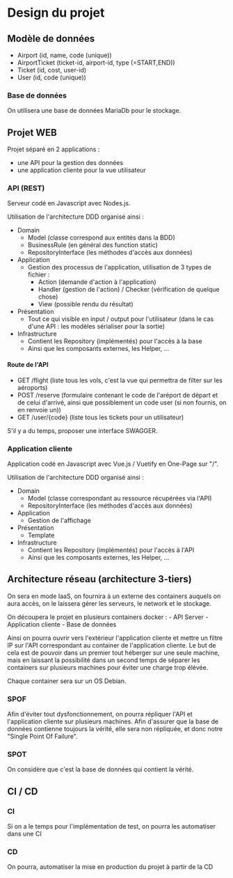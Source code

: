 # Design du projet

## Modèle de données

- Airport (id, name,  code (unique))
- AirportTicket (ticket-id, airport-id, type (=START,END))
- Ticket (id, cost, user-id)
- User (id, code (unique))

### Base de données

On utilisera une base de données MariaDb pour le stockage.

## Projet WEB

Projet séparé en 2 applications : 
- une API pour la gestion des données
- une application cliente pour la vue utilisateur

### API (REST)

Serveur codé en Javascript avec Nodes.js.

Utilisation de l'architecture DDD organisé ainsi :
- Domain
    - Model (classe correspond aux entités dans la BDD)
    - BusinessRule (en général des function static)
    - RepositoryInterface (les méthodes d'accès aux données)
- Application
    - Gestion des processus de l'application, utilisation de 3 types de fichier : 
        - Action (demande d'action à l'application)
        - Handler (gestion de l'action) / Checker (vérification de quelque chose)
        - View (possible rendu du résultat)
- Présentation
    - Tout ce qui visible en input / output pour l'utilisateur (dans le cas d'une API : les modèles sérialiser pour la sortie)
- Infrastructure
    - Contient les Repository (implémentés) pour l'accès à la base
    - Ainsi que les composants externes, les Helper, ...

#### Route de l'API

- GET /flight (liste tous les vols, c'est la vue qui permettra de filter sur les aéroports)
- POST /reserve (formulaire contenant le code de l'aréport de départ et de celui d'arrivé, ainsi que possiblement un code user (si non fournis, on en renvoie un))
- GET /user/{code} (liste tous les tickets pour un utilisateur)

S'il y a du temps, proposer une interface SWAGGER.

### Application cliente

Application codé en Javascript avec Vue.js / Vuetify en One-Page sur "/".

Utilisation de l'architecture DDD organisé ainsi :
- Domain
    - Model (classe correspondant au ressource récupérées via l'API)
    - RepositoryInterface (les méthodes d'accès aux données)
- Application
    - Gestion de l'affichage
- Présentation
    - Template
- Infrastructure
    - Contient les Repository (implémentés) pour l'accès à l'API
    - Ainsi que les composants externes, les Helper, ...
    
## Architecture réseau (architecture 3-tiers)

On sera en mode IaaS, on fournira à un externe des containers auquels on aura accès, on le laissera gérer les serveurs, le network et le stockage.

On découpera le projet en plusieurs containers docker :
    - API Server
    - Application cliente
    - Base de données
    
Ainsi on pourra ouvrir vers l'extérieur l'application cliente et mettre un filtre IP sur l'API correspondant au container de l'application cliente.
Le but de cela est de pouvoir dans un premier tout héberger sur une seule machine, mais en laissant la possibilité dans un second temps de séparer les containers sur plusieurs machines pour éviter une charge trop élévée.

Chaque container sera sur un OS Debian.

### SPOF

Afin d'éviter tout dysfonctionnement, on pourra répliquer l'API et l'application cliente sur plusieurs machines.
Afin d'assurer que la base de données contienne toujours la vérité, elle sera non répliquée, et donc notre "Single Point Of Failure".

### SPOT

On considère que c'est la base de données qui contient la vérité.

## CI / CD

### CI

Si on a le temps pour l'implémentation de test, on pourra les automatiser dans une CI

### CD

On pourra, automatiser la mise en production du projet à partir de la CD